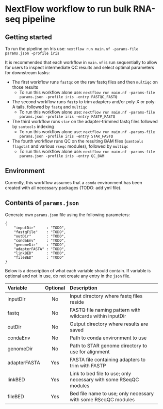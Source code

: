 # NextFlow workflow to run bulk RNA-seq pipeline

## Getting started

To run the pipeline on Iris use: `nextflow run main.nf -params-file params.json -profile iris`

It is recommended that each workflow in `main.nf` is run sequentially to allow for users to inspect intermediate QC results and select optimal parameters for downstream tasks:
- The first workflow runs `fastqc` on the raw fastq files and then `multiqc` on those results
  - To run this workflow alone use: `nextflow run main.nf -params-file params.json -profile iris -entry FASTQC_FASTQ`
- The second workflow runs `fastp` to trim adapters and/or poly-X or poly-A tails, followed by `fastq` and `multiqc`
  - To run this workflow alone use: `nextflow run main.nf -params-file params.json -profile iris -entry FASTP_FASTQ`
- The third workflow runs `star` on the adapter-trimmed fastq files followed by `samtools` indexing
  - To run this workflow alone use: `nextflow run main.nf -params-file params.json -profile iris -entry STAR_FASTQ`
- The fourth workflow runs QC on the resulting BAM files (`samtools flagstat` and various `rseqc` modules), followed by `multiqc`
  - To run this workflow alone use: `nextflow run main.nf -params-file params.json -profile iris -entry QC_BAM`

## Environment

Currently, this workflow assumes that a `conda` environment has been created with all necessary packages (TODO: add yml file).

## Contents of `params.json`

Generate own `params.json` file using the following parameters:
```
{
    "inputDir"     : "TODO",
    "fastqFile"    : "TODO",
    "outDir"       : "TODO",
    "condaEnv"     : "TODO",
    "genomeDir"    : "TODO",
    "adapterFASTA" : "TODO",
    "linkBED"      : "TODO",
    "fileBED"      : "TODO"
}
```

Below is a description of what each variable should contain. If variable is optional and not in use, do not create any entry in the `json` file.

| Variable     | Optional | Description                                                      |
| :------------| :------: | :----------------------------------------------------------------|
| inputDir     |    No    | Input directory where fastq files reside                         |
| fastq        |    No    | FASTQ file naming pattern with wildcards within inputDir         |
| outDir       |    No    | Output directory where results are saved                         |
| condaEnv     |    No    | Path to conda environment to use                                 |
| genomeDir    |    No    | Path to STAR genome directory to use for alignment               |
| adapterFASTA |    Yes   | FASTA file containing adapters to trim with FASTP                |
| linkBED      |    Yes   | Link to bed file to use; only necessary with some RSeqQC modules |
| fileBED      |    Yes   | Bed file name to use; only necessary with some RSeqQC modules    |
